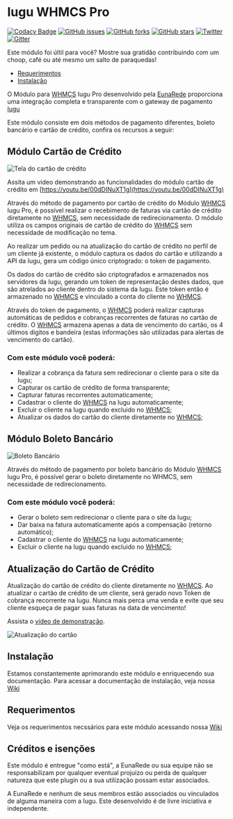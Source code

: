 # Iugu WHMCS Pro

[![Codacy Badge](https://api.codacy.com/project/badge/Grade/4ab6dcf71d8946b892cfd8749f9666ee)](https://www.codacy.com/app/andrekutianski/iugu-whmcs-pro?utm_source=github.com&utm_medium=referral&utm_content=eunarede/iugu-whmcs-pro&utm_campaign=badger)
[![GitHub issues](https://img.shields.io/github/issues/eunarede/iugu-whmcs-pro.svg?style=flat-square)](https://github.com/eunarede/iugu-whmcs-pro/issues)
[![GitHub forks](https://img.shields.io/github/forks/eunarede/iugu-whmcs-pro.svg?style=flat-square)](https://github.com/eunarede/iugu-whmcs-pro/network)
[![GitHub stars](https://img.shields.io/github/stars/eunarede/iugu-whmcs-pro.svg?style=flat-square)](https://github.com/eunarede/iugu-whmcs-pro/stargazers)
[![Twitter](https://img.shields.io/twitter/url/https/github.com/eunarede/iugu-whmcs-pro.svg?style=social&style=flat-square)](https://twitter.com/intent/tweet?text=Wow:&url=%5Bobject%20Object%5D)
[![Gitter](https://badges.gitter.im/eunarede/iugu-whmcs-pro.svg)](https://gitter.im/eunarede/iugu-whmcs-pro?utm_source=badge&utm_medium=badge&utm_campaign=pr-badge)


Este módulo foi últil para você? Mostre sua gratidão contribuindo com um choop, café ou até mesmo um salto de paraquedas!


* [Requerimentos](https://github.com/eunarede/iugu-whmcs-pro/wiki/Requerimentos)
* [Instalação](https://github.com/eunarede/iugu-whmcs-pro/wiki/instalacao)

O Módulo para [WHMCS] Iugu Pro desenvolvido pela [EunaRede] proporciona uma integração completa e transparente com o gateway de pagamento [Iugu]

Este módulo consiste em dois métodos de pagamento diferentes, boleto bancário e cartão de crédito, confira os recursos a seguir:

## Módulo Cartão de Crédito

![Tela do cartão de crédito](docs/img/frontend-credit-card.png)

Assita um video demonstrando as funcionalidades do módulo cartão de crédito em [https://youtu.be/00dDINuXT1g](https://youtu.be/00dDINuXT1g)

Através do método de pagamento por cartão de crédito do Módulo [WHMCS] Iugu Pro, é possível realizar o recebimento de faturas via cartão de crédito diretamente no [WHMCS], sem necessidade de redirecionamento. O módulo utiliza os campos originais de cartão de crédito do [WHMCS] sem necessidade de modificação no tema.

Ao realizar um pedido ou na atualização do cartão de crédito no perfil de um cliente já existente, o módulo captura os dados do cartão e utilizando a API da Iugu, gera um código único criptogrado: o token de pagamento.

Os dados do cartão de crédito são criptografados e armazenados nos servidores da Iugu, gerando um token de representação destes dados, que são atrelados ao cliente dentro do sistema da Iugu. Este token então é armazenado no [WHMCS] e vinculado a conta do cliente no [WHMCS].

Através do token de pagamento, o [WHMCS] poderá realizar capturas automáticas de pedidos e cobranças recorrentes de faturas no cartão de crédito. O [WHMCS] armazena apenas a data de vencimento do cartão, os 4 últimos digitos e bandeira (estas informações são utilizadas para alertas de vencimento do cartão).

### Com este módulo você poderá:

* Realizar a cobrança da fatura sem redirecionar o cliente para o site da Iugu;
* Capturar os cartão de crédito de forma transparente;
* Capturar faturas recorrentes automaticamente;
* Cadastrar o cliente do [WHMCS] na Iugu automaticamente;
* Excluir o cliente na Iugu quando excluido no [WHMCS];
* Atualizar os dados do cartão do cliente diretamente no [WHMCS];

## Módulo Boleto Bancário

![Boleto Bancário](docs/img/frontend-bank_slip.png)

Através do método de pagamento por boleto bancário do Módulo [WHMCS] Iugu Pro, é possível gerar o boleto diretamente no WHMCS, sem necessidade de redirecionamento.

### Com este módulo você poderá:

* Gerar o boleto sem redirecionar o cliente para o site da Iugu;
* Dar baixa na fatura automaticamente após a compensação (retorno automático);
* Cadastrar o cliente do [WHMCS] na Iugu automaticamente;
* Excluir o cliente na Iugu quando excluido no [WHMCS];

## Atualização do Cartão de Crédito

Atualização do cartão de crédito do cliente diretamente no [WHMCS]. Ao atualizar o cartão de crédito de um cliente, será gerado novo Token de cobrança recorrente na Iugu. Nunca mais perca uma venda e evite que seu cliente esqueça de pagar suas faturas na data de vencimento!

Assista o [vídeo de demonstração](https://youtu.be/dqzsNcbA-Gg).

![Atualização do cartão](https://raw.githubusercontent.com/wiki/eunarede/iugu-whmcs-pro/imgs/giphy.gif)

## Instalação

Estamos constantemente aprimorando este módulo e enriquecendo sua documentação. Para acessar a documentação de instalação, veja nossa [Wiki]

## Requerimentos

Veja os requerimentos necssários para este módulo acessando nossa [Wiki]

## Créditos e isenções

Este módulo é entregue "como está", a EunaRede ou sua equipe não se responsabilizam por qualquer eventual projuízo ou perda de qualquer natureza que este plugin ou a sua utilização possam estar associados.

A EunaRede e nenhum de seus membros estão associados ou vinculados de alguma maneira com a Iugu. Este desenvolvido é de livre iniciativa e independente.

[EunaRede]: https://www.eunarede.com
[Iugu]: https://iugu.com
[WHMCS]: https://www.whmcs.com/members/aff.php?aff=4571
[Wiki]: https://github.com/eunarede/iugu-whmcs-pro/wiki

